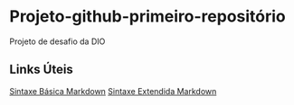 # Projeto-github-primeiro-repositório
Projeto de desafio da DIO

## Links Úteis
[Sintaxe Básica Markdown](https://www.markdownguide.org/basic-syntax/)
[Sintaxe Extendida Markdown](https://www.markdownguide.org/extended-syntax/)
